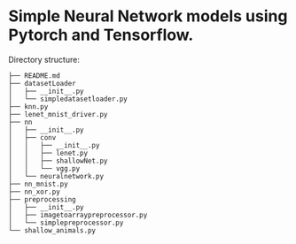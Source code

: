 
# Simple Neural Network models using Pytorch and Tensorflow. 

Directory structure: 
             
              
    ├── README.md
    ├── datasetLoader
    │   ├── __init__.py
    │   └── simpledatasetloader.py
    ├── knn.py
    ├── lenet_mnist_driver.py
    ├── nn
    │   ├── __init__.py
    │   ├── conv
    │   │   ├── __init__.py
    │   │   ├── lenet.py
    │   │   ├── shallowNet.py
    │   │   └── vgg.py
    │   └── neuralnetwork.py
    ├── nn_mnist.py
    ├── nn_xor.py
    ├── preprocessing
    │   ├── __init__.py
    │   ├── imagetoarraypreprocessor.py
    │   └── simplepreprocessor.py
    └── shallow_animals.py


# 


